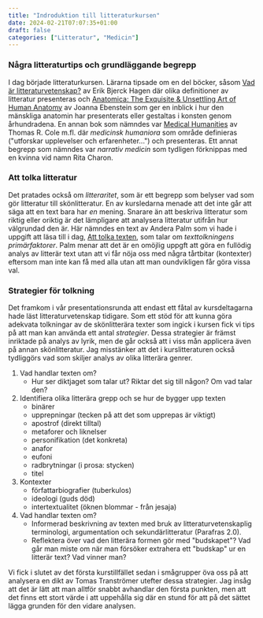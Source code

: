 ```yaml
---
title: "Indroduktion till litteraturkursen"
date: 2024-02-21T07:07:35+01:00
draft: false
categories: ["Litteratur", "Medicin"]
---
```

### Några litteraturtips och grundläggande begrepp

I dag började litteraturkursen. Lärarna tipsade om en del böcker, såsom [Vad är litteraturvetenskap?](http://libris.kb.se/bib/9828169) av Erik Bjerck Hagen där olika definitioner av litteratur presenteras och [Anatomica: The Exquisite & Unsettling Art of Human Anatomy](http://libris.kb.se/bib/1d98vs6qzn5w25kc) av Joanna Ebenstein som ger en inblick i hur den mänskliga anatomin har presenterats eller gestaltas i konsten genom århundradena. En annan bok som nämndes var   [Medical Humanities](http://libris.kb.se/bib/17393364) av Thomas R. Cole m.fl. där *medicinsk humaniora* som område definieras ("utforskar upplevelser och erfarenheter...") och presenteras. Ett annat begrepp som nämndes var *narrativ medicin* som tydligen förknippas med en kvinna vid namn Rita Charon.

### Att tolka litteratur

Det pratades också om *litteraritet*, som är ett begrepp som belyser vad som gör litteratur till skönlitteratur. En av kursledarna menade att det inte går att säga att en text bara har *en* mening. Snarare än att beskriva litteratur som riktig eller oriktig är det lämpligare att analysera litteratur utifrån hur välgrundad den är. Här nämndes en text av Andera Palm som vi hade i uppgift att läsa till i dag, [Att tolka texten](), som talar om *texttolkningens primärfaktorer*. Palm menar att det är en omöjlig uppgft att göra en fullödig analys av litterär text utan att vi får nöja oss med några tårtbitar (kontexter) eftersom man inte kan få med alla utan att man oundvikligen får göra vissa val.

### Strategier för tolkning

Det framkom i vår presentationsrunda att endast ett fåtal av kursdeltagarna hade läst litteraturvetenskap tidigare. Som ett stöd för att kunna göra adekvata tolkningar av de skönlitterära texter som ingick i kursen fick vi tips på att man kan använda ett antal *strategier*. Dessa strategier är främst inriktade på analys av lyrik, men de går också att i viss mån applicera även på annan skönlitteratur. Jag misstänker att det i kurslitteraturen också tydliggörs vad som skiljer analys av olika litterära genrer. 

1. Vad handlar texten om? 
   - Hur ser diktjaget som talar ut? Riktar det sig till någon? Om vad talar den?
2. Identifiera olika litterära grepp och se hur de bygger upp texten
   - binärer
   - upprepningar (tecken på att det som upprepas är viktigt)
   - apostrof (direkt tilltal)
   - metaforer och liknelser
   - personifikation (det konkreta)
   - anafor
   - eufoni
   - radbrytningar (i prosa: stycken)
   -  titel
3. Kontexter
   - författarbiografier (tuberkulos)
   - ideologi (guds död)
   - intertextualitet (öknen blommar - från jesaja)
4. Vad handlar texten om? 
   - Informerad beskrivning  av texten med bruk av litteraturvetenskaplig terminologi, argumentation och sekundärlitteratur (Parafras 2.0). 
   - Reflektera över vad den litterära formen gör med "budskapet"? Vad går man miste om  när man försöker extrahera ett "budskap" ur en litterär text? Vad vinner man?

Vi fick i slutet av det första kurstillfället sedan i smågrupper öva oss på att analysera en dikt av Tomas Tranströmer utefter dessa strategier. Jag insåg att det är lätt att man alltför snabbt avhandlar den första punkten, men att det finns ett stort värde i att uppehålla sig där en stund för att på det sättet lägga grunden för den vidare analysen. 
